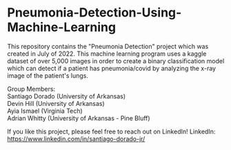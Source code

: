 # Pneumonia-Detection-Using-Machine-Learning
This repository contains the "Pneumonia Detection" project which was created in July of 2022. 
This machine learning program uses a kaggle dataset of over 5,000 images in order to create a binary classification model 
which can detect if a patient has pneumonia/covid by analyzing the x-ray image of the patient's lungs.

Group Members:</br>
Santiago Dorado (University of Arkansas)</br>
Devin Hill (University of Arkansas)</br>
Ayia Ismael (Virginia Tech)</br>
Adrian Whitty (University of Arkansas - Pine Bluff)</br>

If you like this project, please feel free to reach out on LinkedIn!
LinkedIn: https://www.linkedin.com/in/santiago-dorado-jr/
